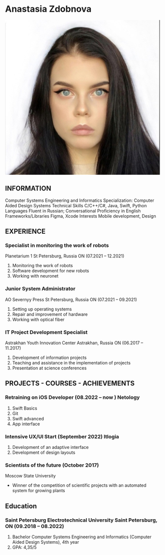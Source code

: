 # Anastasia Zdobnova
![1647866031426](img/1647866031426.jpeg)


## INFORMATION


Computer Systems Engineering and Informatics
Specialization: Computer Aided Design Systems
Technical Skills C/C++/C#, Java, Swift, Python
Languages Fluent in Russian; Conversational Proficiency in English
Frameworks/Libraries Figma, Xcode
Interests Mobile development, Design
## EXPERIENCE

### Specialist in monitoring the work of robots

Planetarium 1 St Petersburg, Russia ON (07.2021 – 12.2021)
1. Monitoring the work of robots
2. Software development for new robots
3. Working with neuronet

### Junior System Administrator

AO Severnyy Press St Petersburg, Russia ON (07.2021 – 09.2021)
1. Setting up operating systems
2. Repair and improvement of hardware
3. Working with optical fiber

### IT Project Development Specialist
Astrakhan Youth Innovation Center Astrakhan, Russia ON (06.2017 – 11.2017)

1. Development of information projects
2. Teaching and assistance in the implementation of projects
3. Presentation at science conferences

## PROJECTS - COURSES - ACHIEVEMENTS

### Retraining on iOS Developer (08.2022 – now ) Netology

1) Swift Basics
2) Git
3) Swift advanced
4) App interface
### Intensive UX/UI Start (September 2022) Itlogia
1) Development of an adaptive interface
2) Development of design layouts

### Scientists of the future (October 2017)

Moscow State University
- Winner of the competition of scientific projects with an automated system for growing plants

## Education

### Saint Petersburg Electrotechnical University Saint Petersburg, ON (09.2018 – 08.2022)

1) Bachelor Computer Systems Engineering and Informatics (Computer Aided Design Systems), 4th year
2) GPA: 4,35/5
